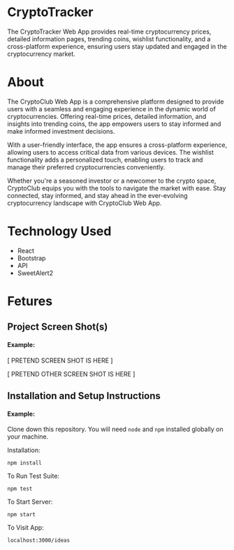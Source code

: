 # CryptoTracker

The CryptoTracker Web App provides real-time cryptocurrency prices, detailed information pages, trending coins, wishlist functionality, and a cross-platform experience, ensuring users stay updated and engaged in the cryptocurrency market.

# About 
The CryptoClub Web App is a comprehensive platform designed to provide users with a seamless and engaging experience in the dynamic world of cryptocurrencies. Offering real-time prices, detailed information, and insights into trending coins, the app empowers users to stay informed and make informed investment decisions.

With a user-friendly interface, the app ensures a cross-platform experience, allowing users to access critical data from various devices. The wishlist functionality adds a personalized touch, enabling users to track and manage their preferred cryptocurrencies conveniently.

Whether you're a seasoned investor or a newcomer to the crypto space, CryptoClub equips you with the tools to navigate the market with ease. Stay connected, stay informed, and stay ahead in the ever-evolving cryptocurrency landscape with CryptoClub Web App.

# Technology Used

<ul>
 <li>React</li>
 <li>Bootstrap</li>
 <li>API</li>
 <li>SweetAlert2</li>
</ul>


# Fetures


## Project Screen Shot(s)

#### Example:   

[ PRETEND SCREEN SHOT IS HERE ]

[ PRETEND OTHER SCREEN SHOT IS HERE ]

## Installation and Setup Instructions

#### Example:  

Clone down this repository. You will need `node` and `npm` installed globally on your machine.  

Installation:

`npm install`  

To Run Test Suite:  

`npm test`  

To Start Server:

`npm start`  

To Visit App:

`localhost:3000/ideas`  

